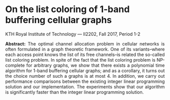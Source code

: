 # On the list coloring of 1-band buffering cellular graphs
KTH Royal Institute of Technology — II2202, Fall 2017, Period 1-2

<p align="justify"><b>Abstract:</b> The optimal channel allocation problem in cellular networks is often formulated in a graph theoretic framework. One of its variants–where each access point knows the list of its free channels–is related the so-called list coloring problem. In spite of the fact that the list coloring problem is NP-complete for arbitrary graphs, we show that there exists a polynomial time algorithm for 1-band buffering cellular graphs; and as a corollary, it turns out the choice number of such a graphs is at most 4. In addition, we carry out performance comparisons between the existing integer linear programming solution and our implementation. The experiments show that our algorithm is significantly faster than the integer linear programming solution.</p>
